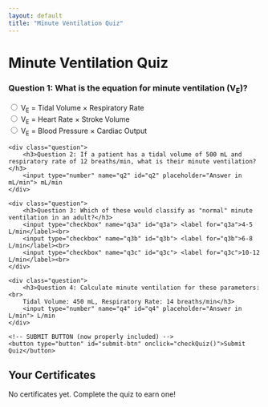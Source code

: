 ```yaml
---
layout: default
title: "Minute Ventilation Quiz"
---
```


<script src="certificate-manager.js"></script>
<link rel="stylesheet" href="quiz.css">

# Minute Ventilation Quiz

<form id="MV-Quiz">
    <div class="question">
        <h3>Question 1: What is the equation for minute ventilation (V<sub>E</sub>)?</h3>
        <input type="radio" name="q1" value="a" id="q1a"> <label for="q1a">V<sub>E</sub> = Tidal Volume × Respiratory Rate</label><br>
        <input type="radio" name="q1" value="b" id="q1b"> <label for="q1b">V<sub>E</sub> = Heart Rate × Stroke Volume</label><br>
        <input type="radio" name="q1" value="c" id="q1c"> <label for="q1c">V<sub>E</sub> = Blood Pressure × Cardiac Output</label><br>
    </div>

    <div class="question">
        <h3>Question 2: If a patient has a tidal volume of 500 mL and respiratory rate of 12 breaths/min, what is their minute ventilation?</h3>
        <input type="number" name="q2" id="q2" placeholder="Answer in mL/min"> mL/min
    </div>

    <div class="question">
        <h3>Question 3: Which of these would classify as "normal" minute ventilation in an adult?</h3>
        <input type="checkbox" name="q3a" id="q3a"> <label for="q3a">4-5 L/min</label><br>
        <input type="checkbox" name="q3b" id="q3b"> <label for="q3b">6-8 L/min</label><br>
        <input type="checkbox" name="q3c" id="q3c"> <label for="q3c">10-12 L/min</label><br>
    </div>

    <div class="question">
        <h3>Question 4: Calculate minute ventilation for these parameters:<br>
        Tidal Volume: 450 mL, Respiratory Rate: 14 breaths/min</h3>
        <input type="number" name="q4" id="q4" placeholder="Answer in L/min"> L/min
    </div>

    <!-- SUBMIT BUTTON (now properly included) -->
    <button type="button" id="submit-btn" onclick="checkQuiz()">Submit Quiz</button>
</form>

<div id="results" style="display:none;">
    <h2>Quiz Results</h2>
    <p>Your score: <span id="score">0</span>/4</p>
    <div id="feedback"></div>
    <button id="certificate-btn" onclick="generateCertificate()">Generate Certificate</button>
</div>

<!-- Certificate Gallery -->
<div id="cert-gallery">
    <h2><i class="fas fa-trophy"></i> Your Certificates</h2>
    <div id="cert-list">
        <p id="no-certs">No certificates yet. Complete the quiz to earn one!</p>
    </div>
</div>

<script src="https://cdnjs.cloudflare.com/ajax/libs/jspdf/2.5.1/jspdf.umd.min.js"></script>
<link rel="stylesheet" href="https://cdnjs.cloudflare.com/ajax/libs/font-awesome/6.0.0/css/all.min.css">

<script>

// Initialize
const certManager = new CertificateManager();

// Quiz Validation Function
function checkQuiz() {
    // Correct answers
    const answers = {
        q1: "a",
        q2: 6000,
        q3: ["a", "b"],
        q4: 6.3
    };

    let score = 0;
    let feedback = [];

    // Hide feedback initially
    document.getElementById('feedback').innerHTML = '';
    document.querySelectorAll('.question').forEach(q => q.classList.remove('correct', 'incorrect'));

    // Validate Q1
    const q1 = document.querySelector('input[name="q1"]:checked');
    if (q1 && q1.value === answers.q1) {
        score++;
        feedback.push("<p>✓ Q1: Correct! V<sub>E</sub> = Tidal Volume × Respiratory Rate</p>");
        document.querySelector('.question:nth-child(1)').classList.add('correct');
    } else {
        document.querySelector('.question:nth-child(1)').classList.add('incorrect');
    }

    // Validate Q2
    const q2 = parseFloat(document.getElementById('q2').value);
    if (q2 === answers.q2) {
        score++;
        feedback.push("<p>✓ Q2: Correct! 500 mL × 12 = 6000 mL/min</p>");
        document.querySelector('.question:nth-child(2)').classList.add('correct');
    } else {
        document.querySelector('.question:nth-child(2)').classList.add('incorrect');
    }

    // Validate Q3
    const q3a = document.getElementById('q3a').checked;
    const q3b = document.getElementById('q3b').checked;
    const q3c = document.getElementById('q3c').checked;
    if (q3a && q3b && !q3c) {
        score++;
        feedback.push("<p>✓ Q3: Correct! Both 4-5 L/min and 6-8 L/min are normal</p>");
        document.querySelector('.question:nth-child(3)').classList.add('correct');
    } else {
        document.querySelector('.question:nth-child(3)').classList.add('incorrect');
    }

    // Validate Q4
    const q4 = parseFloat(document.getElementById('q4').value);
    if (q4 === answers.q4) {
        score++;
        feedback.push("<p>✓ Q4: Correct! 450 mL × 14 = 6.3 L/min</p>");
        document.querySelector('.question:nth-child(4)').classList.add('correct');
    } else {
        document.querySelector('.question:nth-child(4)').classList.add('incorrect');
    }

    // If all answers are correct (score 4/4), show feedback
    if (score === 4) {
        document.getElementById('feedback').innerHTML = feedback.join('');
        document.getElementById('results').style.display = 'block';

        // Show certificate button if passed (3/4 or better)
        document.getElementById('certificate-btn').style.display = 'block';
    }

    // Update score and display results
    document.getElementById('score').textContent = score;
    document.getElementById('results').scrollIntoView({ behavior: 'smooth' });
}

// Certificate Generation - Updated to prevent duplicates
function generateCertificate() {
    const name = prompt("Enter your name for the certificate:");
    if (!name) return;

    // Check if certificate already exists for this session
    const existingCerts = certManager.getAllCerts();
    const existingCert = existingCerts.find(cert => 
        cert.name === name && 
        cert.score === document.getElementById('score').textContent
    );

    if (existingCert) {
        if (confirm("You already have a certificate for this attempt. Download it again?")) {
            certManager.downloadCert(existingCert.id);
        }
        return;
    }

    const certData = {
        id: 'mv-' + Date.now().toString(36) + Math.random().toString(36).substr(2, 4),
        name: name,
        date: new Date().toLocaleDateString('en-US', { 
            year: 'numeric', 
            month: 'long', 
            day: 'numeric' 
        }),
        timestamp: Date.now(),
        score: document.getElementById('score').textContent + "/4",
        quizId: window.location.href + '-attempt-' + Date.now()
    };

    certManager.saveCertificate(certData);
    certManager.downloadCert(certData.id);
    certManager.loadCertificates();
}
</script>
